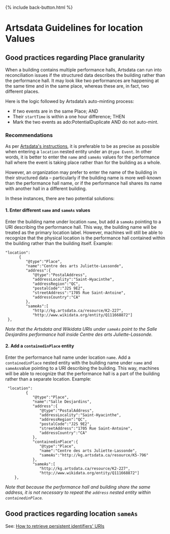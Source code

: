 <p>{% include back-button.html %}</p>

# Artsdata Guidelines for location Values

## Good practices regarding Place granularity

When a building contains multiple performance halls, Artsdata can run into reconciliation issues if the structured data describes the building rather than the performance hall. It may look like two performances are happening at the same time and in the same place, whereas these are, in fact, two different places.

Here is the logic followed by Artsdata’s auto-minting process: 
* If two events are in the same Place; AND
* Their `startTime` is within a one hour difference; THEN
* Mark the two events as ado:PotentialDuplicate AND do not auto-mint.

### Recommendations

As per [Artsdata's instructions](https://docs.google.com/spreadsheets/d/1zGMVtrMO6Ja82jblir2AUjzSYAciCXBwoNzi-pomGok/edit?gid=0#gid=0), it is preferable to be as precise as possible when entering a `location` nested entity under an `@type Event`. In other words, it is better to enter the `name` and `sameAs` values for the performance hall where the event is taking place rather than for the building as a whole. 

However, an organization may prefer to enter the name of the building in their structured data – particularly if the building name is more well-known than the performance hall name, or if the performance hall shares its name with another hall in a different building. 

In these instances, there are two potential solutions:

#### 1. Enter different `name` and `sameAs` values

Enter the building name under location `name`, but add a `sameAs` pointing to a URI describing the performance hall. This way, the building name will be treated as the primary location label. However, machines will still be able to recognize that the physical location is the performance hall contained within the building rather than the building itself.
   Example:
   ```
"location":
         {
            "@type":"Place",
            "name":"Centre des arts Juliette-Lassonde",
            "address":{
               "@type":"PostalAddress",
               "addressLocality":"Saint-Hyacinthe",
               "addressRegion":"QC",
               "postalCode":"J2S 9E2",
               "streetAddress":"1705 Rue Saint-Antoine",
               "addressCountry":"CA"
            },
            "sameAs":[
               "http://kg.artsdata.ca/resource/K2-227",
               "http://www.wikidata.org/entity/Q111668872"]
    },
```
*Note that the Artsdata and Wikidata URIs under `sameAs` point to the Salle Desjardins performance hall inside Centre des arts Juliette-Lassonde.*

#### 2. Add a `containedinPlace` entity

Enter the performance hall name under location `name`. Add a `containedinPlace` nested entity with the building name under `name` and `sameAs`value pointing to a URI describing the building. This way, machines will be able to recognize that the performance hall is a part of the building rather than a separate location.
   Example:
```
 "location":
         {
            "@type":"Place",
            "name":"Salle Desjardins",
            "address":{
               "@type":"PostalAddress",
               "addressLocality":"Saint-Hyacinthe",
               "addressRegion":"QC",
               "postalCode":"J2S 9E2",
               "streetAddress":"1705 Rue Saint-Antoine",
               "addressCountry":"CA"
            },
            "containedinPlace":{
               "@type":"Place",
               "name":"Centre des arts Juliette-Lassonde",
               "sameAs":"http://kg.artsdata.ca/resource/K5-796"
            },
            "sameAs":[
               "http://kg.artsdata.ca/resource/K2-227",
               "http://www.wikidata.org/entity/Q111668872"]
    },
```
*Note that because the performance hall and building share the same address, it is not necessary to repeat the `address` nested entity within `containedinPlace`.*


## Good practices regarding location `sameAs`

See: [How to retrieve persistent identifiers' URIs](https://culturecreates.github.io/artsdata-data-model/identifier-recommendations.html#how-to-retrieve-persistent-identifiers-uris)
